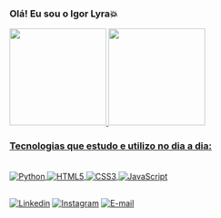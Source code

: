 ### Olá! Eu sou o Igor Lyra💥

<div align="left">
  <a href="https://github.com/IgorLyra">
  <img height="170em" src="https://github-readme-stats.vercel.app/api?username=igorlyra&show_icons=true&theme=dark&include_all_commits=true&count_private=true"/>
  <img height="170em" src="https://github-readme-stats.vercel.app/api/top-langs/?username=igorlyra&layout=compact&langs_count=7&theme=dracula"/>
</div>

### Tecnologias que estudo e utilizo no dia a dia:

<div style='display: inline_block'><br/>
  <img align='center' alt='Python' src='https://img.shields.io/badge/Python-14354C?style=for-the-badge&logo=python&logoColor=white'/>
  <img align='center' alt='HTML5' src='https://img.shields.io/badge/HTML5-E34F26?style=for-the-badge&logo=html5&logoColor=white'/>
  <img align='center' alt='CSS3' src='https://img.shields.io/badge/CSS3-1572B6?style=for-the-badge&logo=css3&logoColor=white'/>
  <img align='center' alt='JavaScript' src='https://img.shields.io/badge/JavaScript-F7DF1E?style=for-the-badge&logo=javascript&logoColor=black'/>
</div>

##
[![Linkedin](https://img.shields.io/badge/LinkedIn-0077B5?style=for-the-badge&logo=linkedin&logoColor=white)](https://www.linkedin.com/in/igorpaimlyra) [![Instagram](https://img.shields.io/badge/Instagram-E4405F?style=for-the-badge&logo=instagram&logoColor=white)](https://www.instagram.com/lpi_igor/) [![E-mail](https://img.shields.io/badge/Microsoft_Outlook-0078D4?style=for-the-badge&logo=microsoft-outlook&logoColor=white)][def]


[def]: mailto:igorpaimlyra@hotmail.com
